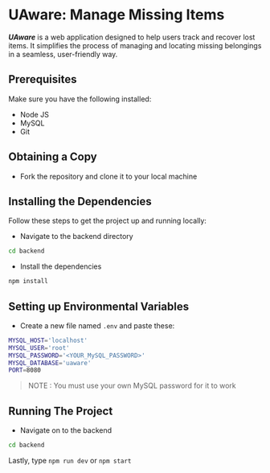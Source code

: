 # UAware: Manage Missing Items

***UAware*** is a web application designed to help users track and recover lost items. It simplifies the process of managing and locating missing belongings in a seamless, user-friendly way.

## Prerequisites
Make sure you have the following installed:
- Node JS
- MySQL
- Git

## Obtaining a Copy
- Fork the repository and clone it to your local machine

## Installing the Dependencies
Follow these steps to get the project up and running locally:

- Navigate to the backend directory
```bash
cd backend
```

- Install the dependencies
```bash
npm install
```

## Setting up Environmental Variables
- Create a new file named `.env` and paste these:
```bash
MYSQL_HOST='localhost'
MYSQL_USER='root'
MYSQL_PASSWORD='<YOUR_MySQL_PASSWORD>' 
MYSQL_DATABASE='uaware'
PORT=8080
```
> NOTE : You must use your own MySQL password for it to work

## Running The Project
- Navigate on to the backend
```bash
cd backend
```
Lastly, type `npm run dev` or `npm start`
